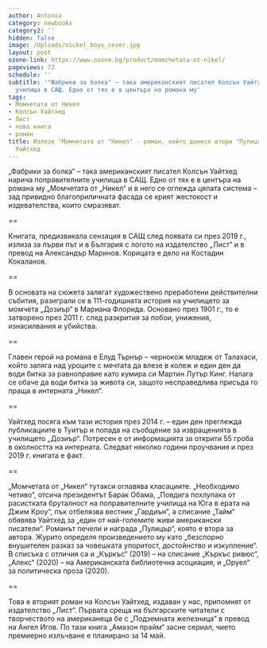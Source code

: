 ```yaml
---
author: Antonia
category: newbooks
category2: ''
hidden: false
image: /Uploads/nickel_boys_cover.jpg
layout: post
ozone-link: https://www.ozone.bg/product/momchetata-ot-nikel/
pageviews: 73
schedule: ''
subtitle: '"Фабрики за болка" – така американският писател Колсън Уайтхед нарича поправителните
  училища в САЩ. Едно от тях е в центъра на романа му'
tags:
- Момчетата от Никел
- Колсън Уайтхед
- Лист
- нова книга
- роман
title: Излезе "Момчетата от "Никел" - роман, който донесе втори "Пулицър" на Колсън
  Уайтхед
---
```


„Фабрики за болка“ – така американският писател Колсън Уайтхед нарича поправителните училища в САЩ. Едно от тях е в центъра на романа му „Момчетата от „Никел“ и в него се оглежда цялата система – зад привидно благоприличната фасада се крият жестокост и издевателства, които смразяват.

\==

Книгата, предизвикала сензация в САЩ след появата си през 2019 г., излиза за първи път и в България с логото на издателство „Лист“ и в превод на Александър Маринов. Корицата е дело на Костадин Кокаланов.

\==

В основата на сюжета залягат художествено преработени действителни събития, разиграли се в 111-годишната история на училището за момчета „Дозиър“ в Мариана Флорида. Основано през 1901 г., то е затворено през 2011 г. след разкрития за побои, унижения, изнасилвания и убийства.

\==

Главен герой на романа е Елуд Търнър – чернокож младеж от Талахаси, който заляга над уроците с мечтата да влезе в колеж и един ден да води битка за равноправие като кумира си Мартин Лутър Кинг. Налага се обаче да води битка за живота си, защото несправедлива присъда го праща в интерната „Никел“.

\==

Уайтхед посяга към тази история през 2014 г. – един ден преглежда публикациите в Туитър и попада на съобщение за извращенията в училището „Дозиър“. Потресен е от информацията за открити 55 гроба в околността на интерната. Следват няколко години проучвания и през 2019 г. книгата е факт.

\==

„Момчетата от „Никел“ тутакси оглавява класациите. „Необходимо четиво“, отсича президентът Барак Обама, „Повдига похлупака от расистката бруталност на поправителните училища на Юга в ерата на Джим Кроу“, пък отбелязва вестник „Гардиън“, а списание „Тайм“ обявява Уайтхед за „един от най-големите живи американски писатели“. Романът печели и награда „Пулицър“, която е втора за автора. Журито определя произведението му като „безспорно внушителен разказ за човешката упоритост, достойнство и изкупление“. В списъка с отличия са и „Къркъс“ (2019) – на списание „Къркъс ривюс“, „Алекс“ (2020) – на Американската библиотечна асоциация, и „Оруел“ за политическа проза (2020).

\==

Това е вторият роман на Колсън Уайтхед, издаван у нас, припомнят от издателство „Лист“. Първата среща на българските читатели с творчеството на американеца бе с „Подземната железница“ в превод на Ангел Игов. По тази книга „Амазон прайм“ засне сериал, чието премиерно излъчване е планирано за 14 май.